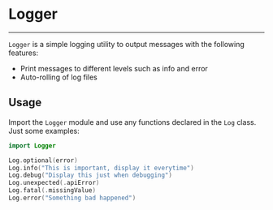 # Logger

----

`Logger` is a simple logging utility to output messages with the following features:

- Print messages to different levels such as info and error
- Auto-rolling of log files

## Usage

Import the `Logger` module and use any functions declared in the `Log` class. Just some examples:

```swift
import Logger

Log.optional(error)
Log.info("This is important, display it everytime")
Log.debug("Display this just when debugging")
Log.unexpected(.apiError)
Log.fatal(.missingValue)
Log.error("Something bad happened")
```
